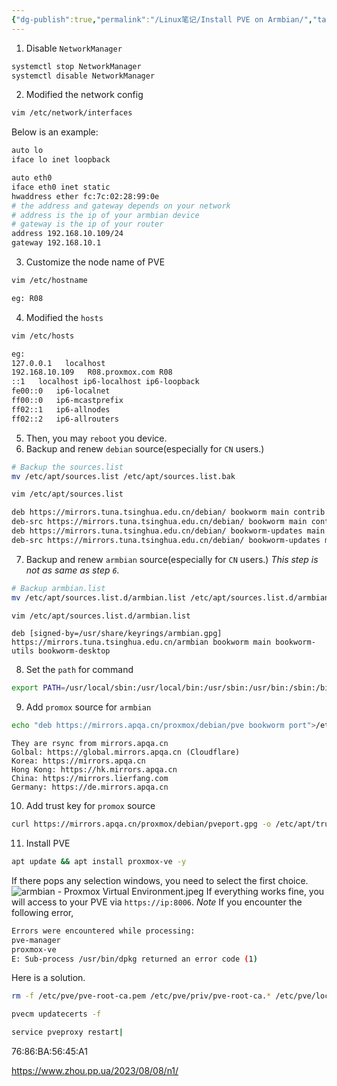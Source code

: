 ```yaml
---
{"dg-publish":true,"permalink":"/Linux笔记/Install PVE on Armbian/","tags":["PVE","Armbian","Linux"],"noteIcon":"","created":"2024-04-24T22:00:12.537+08:00","updated":"2024-05-18T01:35:18.764+08:00"}
---
```


1.	Disable `NetworkManager`
```bash
systemctl stop NetworkManager
systemctl disable NetworkManager
```
2. Modified the network config
```bash
vim /etc/network/interfaces 
```
Below is an example:
```bash
auto lo
iface lo inet loopback

auto eth0
iface eth0 inet static
hwaddress ether fc:7c:02:28:99:0e
# the address and gateway depends on your network
# address is the ip of your armbian device
# gateway is the ip of your router
address 192.168.10.109/24
gateway 192.168.10.1
```
3.	Customize the node name of PVE
```bash
vim /etc/hostname

eg: R08
```
4. Modified the `hosts`
```bash 
vim /etc/hosts

eg:
127.0.0.1   localhost
192.168.10.109   R08.proxmox.com R08
::1   localhost ip6-localhost ip6-loopback
fe00::0   ip6-localnet
ff00::0   ip6-mcastprefix
ff02::1   ip6-allnodes
ff02::2   ip6-allrouters

```
5.  Then, you may `reboot` you device.
6.	Backup and renew `debian` source(especially for `CN` users.)
```bash
# Backup the sources.list
mv /etc/apt/sources.list /etc/apt/sources.list.bak
```

```bash
vim /etc/apt/sources.list
```

```bash
deb https://mirrors.tuna.tsinghua.edu.cn/debian/ bookworm main contrib non-free non-free-firmware
deb-src https://mirrors.tuna.tsinghua.edu.cn/debian/ bookworm main contrib non-free non-free-firmware
deb https://mirrors.tuna.tsinghua.edu.cn/debian/ bookworm-updates main contrib non-free non-free-firmware
deb-src https://mirrors.tuna.tsinghua.edu.cn/debian/ bookworm-updates main contrib non-free non-free-firmware
```

7. Backup and renew `armbian` source(especially for `CN` users.)
*This step is not as same as step `6`.*
```bash
# Backup armbian.list
mv /etc/apt/sources.list.d/armbian.list /etc/apt/sources.list.d/armbian.list.bak
```

```bash
vim /etc/apt/sources.list.d/armbian.list
```

```
deb [signed-by=/usr/share/keyrings/armbian.gpg] https://mirrors.tuna.tsinghua.edu.cn/armbian bookworm main bookworm-utils bookworm-desktop
```
8.	Set the `path` for command
```bash
export PATH=/usr/local/sbin:/usr/local/bin:/usr/sbin:/usr/bin:/sbin:/bin
```
9. Add `promox` source for `armbian`
```bash
echo "deb https://mirrors.apqa.cn/proxmox/debian/pve bookworm port">/etc/apt/sources.list.d/pveport.list 
```

```file
They are rsync from mirrors.apqa.cn  
Golbal: https://global.mirrors.apqa.cn (Cloudflare)  
Korea: https://mirrors.apqa.cn  
Hong Kong: https://hk.mirrors.apqa.cn  
China: https://mirrors.lierfang.com  
Germany: https://de.mirrors.apqa.cn
```
10. Add trust key for `promox` source
```bash
curl https://mirrors.apqa.cn/proxmox/debian/pveport.gpg -o /etc/apt/trusted.gpg.d/pveport.gpg
```

11. Install PVE
```bash
apt update && apt install proxmox-ve -y
```

If there pops any selection windows, you need to select the first choice.
![armbian - Proxmox Virtual Environment.jpeg](/img/user/Linux%E7%AC%94%E8%AE%B0/assets/armbian%20-%20Proxmox%20Virtual%20Environment.jpeg)
If everything works fine, you will access to your PVE via `https://ip:8006`.
*Note*
If you encounter the following error,
```bash
Errors were encountered while processing:  
pve-manager  
proxmox-ve  
E: Sub-process /usr/bin/dpkg returned an error code (1)
```

Here is a solution.
```bash
rm -f /etc/pve/pve-root-ca.pem /etc/pve/priv/pve-root-ca.* /etc/pve/local/pve-ssl.*

pvecm updatecerts -f

service pveproxy restart|
```


76:86:BA:56:45:A1

https://www.zhou.pp.ua/2023/08/08/n1/


